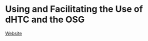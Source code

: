 # Using and Facilitating the Use of dHTC and the OSG

[Website](https://osg-htc.org/dHTC-Campus-Workshop-2021/)
